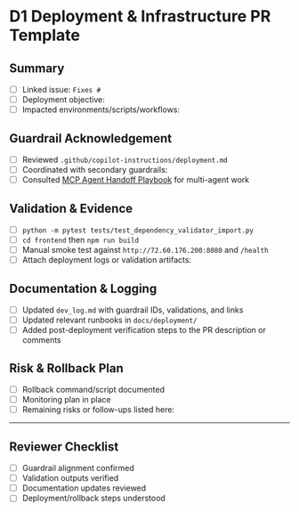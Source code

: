 # D1 Deployment & Infrastructure PR Template

## Summary

- [ ] Linked issue: `Fixes #`
- [ ] Deployment objective:
- [ ] Impacted environments/scripts/workflows:

## Guardrail Acknowledgement

- [ ] Reviewed `.github/copilot-instructions/deployment.md`
- [ ] Coordinated with secondary guardrails: <!-- e.g., T1, DOC1 -->
- [ ] Consulted [MCP Agent Handoff Playbook](../../docs/development/mcp_agent_handoff.md) for multi-agent work

## Validation & Evidence

- [ ] `python -m pytest tests/test_dependency_validator_import.py`
- [ ] `cd frontend` then `npm run build`
- [ ] Manual smoke test against `http://72.60.176.200:8080` and `/health`
- [ ] Attach deployment logs or validation artifacts:

## Documentation & Logging

- [ ] Updated `dev_log.md` with guardrail IDs, validations, and links
- [ ] Updated relevant runbooks in `docs/deployment/`
- [ ] Added post-deployment verification steps to the PR description or comments

## Risk & Rollback Plan

- [ ] Rollback command/script documented
- [ ] Monitoring plan in place
- [ ] Remaining risks or follow-ups listed here:

---

## Reviewer Checklist

- [ ] Guardrail alignment confirmed
- [ ] Validation outputs verified
- [ ] Documentation updates reviewed
- [ ] Deployment/rollback steps understood
